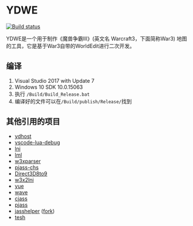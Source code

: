 ﻿# YDWE

[![Build status](https://ci.appveyor.com/api/projects/status/ybeps6jwp0nupxu6?svg=true)](https://ci.appveyor.com/project/actboy168/YDWE)

YDWE是一个用于制作《魔兽争霸III》(英文名 Warcraft3，下面简称War3) 地图的工具，它是基于War3自带的WorldEdit进行二次开发。

## 编译

1. Visual Studio 2017 with Update 7
2. Windows 10 SDK 10.0.15063
3. 执行 `/Build/Build_Release.bat`
4. 编译好的文件可以在`/Build/publish/Release/`找到


## 其他引用的项目

* [ydhost](https://github.com/actboy168/ydhost)
* [vscode-lua-debug](https://github.com/actboy168/vscode-lua-debug)
* [lni](https://github.com/actboy168/lni)
* [lml](https://github.com/actboy168/lml)
* [w3xparser](https://github.com/actboy168/w3xparser)
* [pjass-chs](https://github.com/actboy168/pjass-chs)
* [Direct3D8to9](https://github.com/actboy168/Direct3D8to9)
* [w3x2lni](https://github.com/syj2010syj/w3x2lni)
* [yue](https://github.com/yue/yue)
* [wave](https://github.com/boostorg/wave)
* [cjass](https://code.google.com/archive/p/cjass/)
* [pjass](http://jass.sourceforge.net/)
* [jasshelper](http://www.wc3c.net/showthread.php?t=88142) ([fork](https://github.com/shuen4/jasshelper))
* [tesh](https://www.hiveworkshop.com/threads/tesh-source.211434/)

